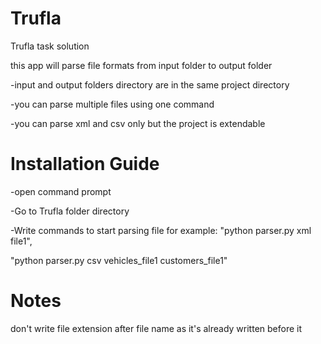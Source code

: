 # Trufla
Trufla task solution

this app will parse file formats from input folder to output folder

-input and output folders directory are in the same project directory

-you can parse multiple files using one command

-you can parse xml and csv only but the project is extendable 

# Installation Guide

-open command prompt

-Go to Trufla folder directory

-Write commands to start parsing file for example:
  "python parser.py  xml file1",
  
  "python parser.py  csv vehicles_file1 customers_file1"
# Notes
don't write file extension after file name as it's already written before it
